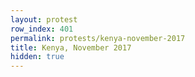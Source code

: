 ```yaml
---
layout: protest
row_index: 401
permalink: protests/kenya-november-2017
title: Kenya, November 2017
hidden: true
---
```

